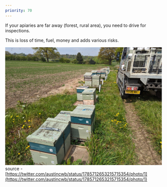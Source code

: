 ```yaml
---
priority: 70
---
```


If your apiaries are far away (forest, rural area), you need to drive for inspections.

This is loss of time, fuel, money and adds various risks.

![](../img/GMgfFtbXYAAkcmo.jpg)
source - [https://twitter.com/austincwb/status/1785712653215715354/photo/1](https://twitter.com/austincwb/status/1785712653215715354/photo/1)
